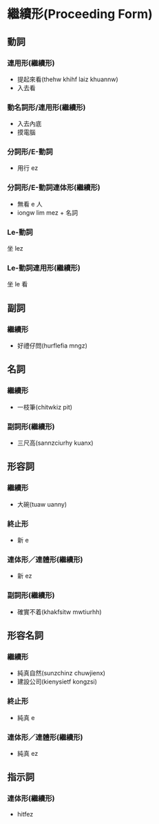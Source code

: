 # 繼續形(Proceeding Form)

## 動詞

### 連用形(繼續形)

* 提起來看(thehw khihf laiz khuannw)
* 入去看

### 動名詞形/連用形(繼續形)

* 入去內底
* 摸電腦

### 分詞形/E-動詞

* 用行 ez

### 分詞形/E-動詞連体形(繼續形)

* 無看 e 人
* iongw lim mez + 名詞

### Le-動詞

坐 lez

### Le-動詞連用形(繼續形)

坐 le 看

## 副詞

### 繼續形

* 好禮仔問(hurflefia mngz)

## 名詞

### 繼續形

* 一枝筆(chitwkiz pit)

### 副詞形(繼續形)

* 三尺高(sannzciurhy kuanx)

## 形容詞

### 繼續形

* 大碗(tuaw uanny)

### 終止形

* 新 e

### 連体形／連體形(繼續形)

* 新 ez

### 副詞形(繼續形)

* 確實不着(khakfsitw mwtiurhh)

## 形容名詞

### 繼續形

* 純真自然(sunzchinz chuwjienx)
* 建設公司(kienysietf kongzsi)

### 終止形

* 純真 e

### 連体形／連體形(繼續形)

* 純真 ez

## 指示詞

### 連体形(繼續形)

* hitfez
